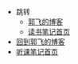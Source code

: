 * 跳转
    * [郭飞的博客](http://www.guofei.site)
    * [读书笔记首页](http://www.guofei.site/reading)
* [回到郭飞的博客](http://www.guofei.site)
* [听课笔记首页](http://www.guofei.site/course)

